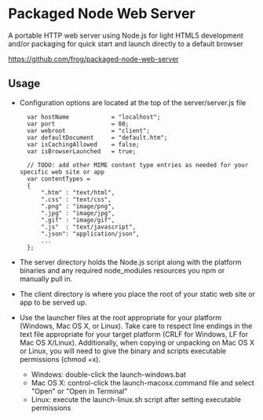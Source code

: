 Packaged Node Web Server
====================

A portable HTTP web server using Node.js for light HTML5 development and/or packaging for quick start and launch directly to a default browser

https://github.com/frog/packaged-node-web-server


Usage
--------------------

- Configuration options are located at the top of the server/server.js file

		var hostName			= "localhost";
		var port				= 80;
		var webroot				= "client";
		var defaultDocument		= "default.htm";
		var isCachingAllowed	= false;
		var isBrowserLaunched	= true;

        // TODO: add other MIME content type entries as needed for your specific web site or app
        var contentTypes = 
        {
            ".htm" : "text/html",
            ".css" : "text/css",
            ".png" : "image/png",
            ".jpg" : "image/jpg",
            ".gif" : "image/gif",
            ".js"  : "text/javascript",
            ".json": "application/json",
            ...
        };

- The server directory holds the Node.js script along with the platform binaries and any required node_modules resources you npm or manually pull in.

- The client directory is where you place the root of your static web site or app to be served up.

- Use the launcher files at the root appropriate for your platform (Windows, Mac OS X, or Linux). Take care to respect line endings in the text file appropriate for your target platform (CRLF for Windows, LF for Mac OS X/Linux). Additionally, when copying or unpacking on Mac OS X or Linux, you will need to give the binary and scripts executable permissions (chmod +x).
  - Windows: double-click the launch-windows.bat
  - Mac OS X: control-click the launch-macosx.command file and select "Open" or "Open in Terminal" 
  - Linux: execute the launch-linux.sh script after setting executable permissions
